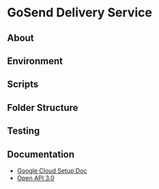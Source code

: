 # GoSend Delivery Service

## About

## Environment

## Scripts

## Folder Structure

## Testing

## Documentation

- [Google Cloud Setup Doc](https://docs.google.com/document/d/1hzJCcbStIRqwCWWRH9BUMW8_cfnTf4gkAypI1-t2aI0/edit?usp=sharing)
- [Open API 3.0](#)
